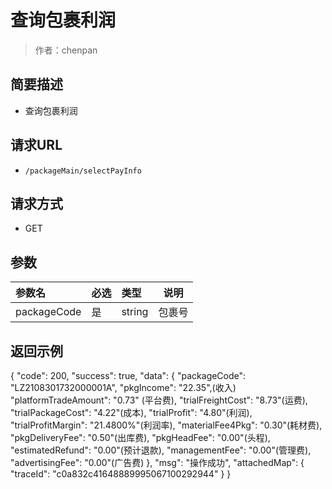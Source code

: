 # 查询包裹利润

> 作者：chenpan

## 简要描述

- 查询包裹利润

## 请求URL
- `/packageMain/selectPayInfo `
  
## 请求方式
- GET 

## 参数

|参数名|必选|类型|说明|
|:----    |:---|:----- |-----   |
|packageCode |是  |string |包裹号   |


## 返回示例 

{
    "code": 200,
    "success": true,
    "data": {
        "packageCode": "LZ2108301732000001A",
        "pkgIncome": "22.35",(收入)
        "platformTradeAmount": "0.73" (平台费),
        "trialFreightCost": "8.73"(运费),
        "trialPackageCost": "4.22"(成本),
        "trialProfit": "4.80"(利润),
        "trialProfitMargin": "21.4800%"(利润率),
        "materialFee4Pkg": "0.30"(耗材费),
        "pkgDeliveryFee": "0.50"(出库费),
        "pkgHeadFee": "0.00"(头程),
        "estimatedRefund": "0.00"(预计退款),
        "managementFee": "0.00"(管理费),
        "advertisingFee": "0.00"(广告费)
    },
    "msg": "操作成功",
    "attachedMap": {
        "traceId": "c0a832c41648889995067100292944"
    }
}
```